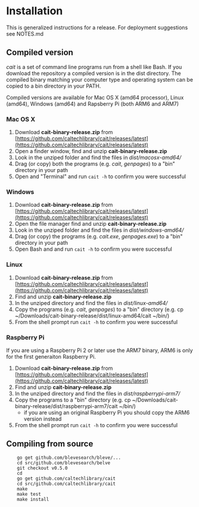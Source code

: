 
# Installation

This is generalized instructions for a release.  For deployment suggestions see NOTES.md

## Compiled version

*cait* is a set of command line programs run from a shell like Bash. If you download the repository a compiled version is in the dist directory. The compiled binary matching your computer type and operating system can be copied to a bin directory in your PATH.

Compiled versions are available for Mac OS X (amd64 processor), Linux (amd64), Windows (amd64) and Rapsberry Pi (both ARM6 and ARM7)

### Mac OS X

1. Download **cait-binary-release.zip** from [https://github.com/caltechlibrary/cait/releases/latest](https://github.com/caltechlibrary/cait/releases/latest)
2. Open a finder window, find and unzip **cait-binary-release.zip**
3. Look in the unziped folder and find the files in *dist/macosx-amd64/*
4. Drag (or copy) both the programs (e.g. *cait*, *genpages*) to a "bin" directory in your path
5. Open and "Terminal" and run `cait -h` to confirm you were successful

### Windows

1. Download **cait-binary-release.zip** from [https://github.com/caltechlibrary/cait/releases/latest](https://github.com/caltechlibrary/cait/releases/latest)
2. Open the file manager find and unzip **cait-binary-release.zip**
3. Look in the unziped folder and find the files in *dist/windows-amd64/*
4. Drag (or copy) the programs (e.g. *cait.exe*, *genpages.exe*) to a "bin" directory in your path
5. Open Bash and and run `cait -h` to confirm you were successful

### Linux

1. Download **cait-binary-release.zip** from [https://github.com/caltechlibrary/cait/releases/latest](https://github.com/caltechlibrary/cait/releases/latest)
2. Find and unzip **cait-binary-release.zip**
3. In the unziped directory and find the files in *dist/linux-amd64/*
4. Copy the programs (e.g. *cait*, *genpages*) to a "bin" directory (e.g. cp ~/Downloads/cait-binary-release/dist/linux-amd64/cait ~/bin/)
5. From the shell prompt run `cait -h` to confirm you were successful

### Raspberry Pi

If you are using a Raspberry Pi 2 or later use the ARM7 binary, ARM6 is only for the first generaiton Raspberry Pi.

1. Download **cait-binary-release.zip** from [https://github.com/caltechlibrary/cait/releases/latest](https://github.com/caltechlibrary/cait/releases/latest)
2. Find and unzip **cait-binary-release.zip**
3. In the unziped directory and find the files in *dist/raspberrypi-arm7/*
4. Copy the programs to a "bin" directory (e.g. cp ~/Downloads/cait-binary-release/dist/raspberrypi-arm7/cait ~/bin/)
    + if you are using an original Raspberry Pi you should copy the ARM6 version instead
5. From the shell prompt run `cait -h` to confirm you were successful


## Compiling from source

```shell
    go get github.com/blevesearch/bleve/...
    cd src/github.com/blevesearch/belve
    git checkout v0.5.0
    cd
    go get github.com/caltechlibrary/cait
    cd src/github.com/caltechlibrary/cait
    make
    make test
    make install
```

